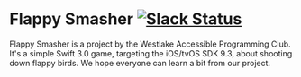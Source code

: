 # Flappy Smasher [![Slack Status](https://westlakeapc.herokuapp.com/badge.svg)](https://westlakeapc.herokuapp.com/)
Flappy Smasher is a project by the Westlake Accessible Programming Club. It's a simple Swift 3.0 game, targeting the iOS/tvOS SDK 9.3, about shooting down flappy birds. We hope everyone can learn a bit from our project.
